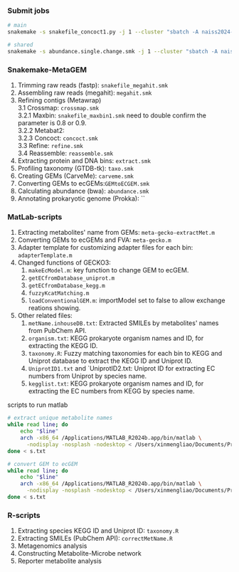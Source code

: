 ### Submit jobs
```bash
# main
snakemake -s snakefile_concoct1.py -j 1 --cluster "sbatch -A naiss2024-22-820 -p main -N 1 -c 128 -t 11:00:00 -J concoct --mail-user ssamantha.data@gmail.com --mail-type=ALL" --keep-incomplete

# shared
snakemake -s abundance.single.change.smk -j 1 --cluster "sbatch -A naiss2024-22-1134 -p shared --ntasks=1 --cpus-per-task=20 -t 02:00:00 -J ecGEM --mail-user ssamantha.data@gmail.com --mail-type=ALL" --keep-incomplete
```

### Snakemake-MetaGEM
1. Trimming raw reads (fastp): `snakefile_megahit.smk`
2. Assembling raw reads (megahit): `megahit.smk`
3. Refining contigs (Metawrap) \
   3.1 Crossmap: `crossmap.smk` \
   3.2.1 Maxbin: `snakefile_maxbin1.smk` need to double confirm the parameter is 0.8 or 0.9. \
   3.2.2 Metabat2: \
   3.2.3 Concoct: `concoct.smk` \
   3.3 Refine: `refine.smk` \
   3.4 Reassemble: `reassemble.smk`
4. Extracting protein and DNA bins: `extract.smk`
5. Profiling taxonomy (GTDB-tk): `taxo.smk`
6. Creating GEMs (CarveMe): `carveme.smk`
7. Converting GEMs to ecGEMs:`GEMtoECGEM.smk`
8. Calculating abundance (bwa):  `abundance.smk`
9. Annotating prokaryotic genome (Prokka): ``

### MatLab-scripts
1. Extracting metabolites' name from GEMs: `meta-gecko-extractMet.m`
2. Converting GEMs to ecGEMs and FVA: `meta-gecko.m`
3. Adapter template for customizing adapter files for each bin: `adapterTemplate.m`
4. Changed functions of GECKO3:
   1) `makeEcModel.m`: key function to change GEM to ecGEM.
   2) `getECfromDatabase_uniprot.m`
   3) `getECfromDatabase_kegg.m`
   4) `fuzzyKcatMatching.m`
   5) `loadConventionalGEM.m`: importModel set to false to allow exchange reations showing. 
6. Other related files: 
   1) `metName.inhouseDB.txt`: Extracted SMILEs by metabolites' names from PubChem API.
   2) `organism.txt`: KEGG prokaryote organism names and ID, for extracting the KEGG ID. 
   3) `taxonomy.R`: Fuzzy matching taxonomies for each bin to KEGG and Uniprot database to extract the KEGG ID and Uniprot ID. 
   4) `UniprotID1.txt` and `UniprotID2.txt: Uniprot ID for extracting EC numbers from Uniprot by species name.
   5) `kegglist.txt`: KEGG prokaryote organism names and ID, for extracting the EC numbers from KEGG by species name.

scripts to run matlab 
```bash
# extract unique metabolite names
while read line; do 
	echo "$line"
	arch -x86_64 /Applications/MATLAB_R2024b.app/bin/matlab \
      -nodisplay -nosplash -nodesktop < /Users/xinmengliao/Documents/Project/20241117_CMA_PD_ecGEMs/ecGEMs/${line}/meta-gecko-extractMet.m;
done < s.txt

# convert GEM to ecGEM
while read line; do 
	echo "$line"
	arch -x86_64 /Applications/MATLAB_R2024b.app/bin/matlab \
      -nodisplay -nosplash -nodesktop < /Users/xinmengliao/Documents/Project/20241117_CMA_PD_ecGEMs/ecGEMs/${line}/meta-gecko.m;
done < s.txt
```

### R-scripts 
1. Extracting species KEGG ID and Uniprot ID: `taxonomy.R`
2. Extracting SMILEs (PubChem API): `correctMetName.R`
3. Metagenomics analysis
4. Constructing Metabolite-Microbe network
5. Reporter metabolite analysis
